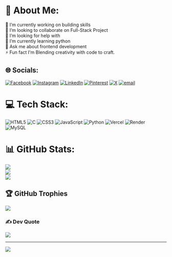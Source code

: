 # 💫 About Me:
🔭 I’m currently working on building skills<br>👯 I’m looking to collaborate on Full-Stack Project<br>🤝 I’m looking for help with <br>🌱 I’m currently learning python<br>💬 Ask me about frontend development  <br>⚡ Fun fact I'm Blending creativity with code to craft.


## 🌐 Socials:
[![Facebook](https://img.shields.io/badge/Facebook-%231877F2.svg?logo=Facebook&logoColor=white)](https://www.facebook.com/share/15p2sMETzJ/) [![Instagram](https://img.shields.io/badge/Instagram-%23E4405F.svg?logo=Instagram&logoColor=white)](https://instagram.com/anubhab.env) [![LinkedIn](https://img.shields.io/badge/LinkedIn-%230077B5.svg?logo=linkedin&logoColor=white)](https://linkedin.com/in/anubhab7105) [![Pinterest](https://img.shields.io/badge/Pinterest-%23E60023.svg?logo=Pinterest&logoColor=white)](https://pin.it/3D1q3Du3v) [![X](https://img.shields.io/badge/X-black.svg?logo=X&logoColor=white)](https://x.com/Anubhab7105) [![email](https://img.shields.io/badge/Email-D14836?logo=gmail&logoColor=white)](mailto:anubhab7105@gmail.com) 

# 💻 Tech Stack:
![HTML5](https://img.shields.io/badge/html5-%23E34F26.svg?style=plastic&logo=html5&logoColor=white) ![C](https://img.shields.io/badge/c-%2300599C.svg?style=plastic&logo=c&logoColor=white) ![CSS3](https://img.shields.io/badge/css3-%231572B6.svg?style=plastic&logo=css3&logoColor=white) ![JavaScript](https://img.shields.io/badge/javascript-%23323330.svg?style=plastic&logo=javascript&logoColor=%23F7DF1E) ![Python](https://img.shields.io/badge/python-3670A0?style=plastic&logo=python&logoColor=ffdd54) ![Vercel](https://img.shields.io/badge/vercel-%23000000.svg?style=plastic&logo=vercel&logoColor=white) ![Render](https://img.shields.io/badge/Render-%46E3B7.svg?style=plastic&logo=render&logoColor=white) ![MySQL](https://img.shields.io/badge/mysql-4479A1.svg?style=plastic&logo=mysql&logoColor=white)
# 📊 GitHub Stats:
![](https://github-readme-stats.vercel.app/api?username=anubhab7105&theme=dark&hide_border=false&include_all_commits=false&count_private=false)<br/>
![](https://nirzak-streak-stats.vercel.app/?user=anubhab7105&theme=dark&hide_border=false)<br/>
![](https://github-readme-stats.vercel.app/api/top-langs/?username=anubhab7105&theme=dark&hide_border=false&include_all_commits=false&count_private=false&layout=compact)

## 🏆 GitHub Trophies
![](https://github-profile-trophy.vercel.app/?username=anubhab7105&theme=radical&no-frame=false&no-bg=true&margin-w=4)

### ✍️ Dev Quote
![](https://quotes-github-readme.vercel.app/api?type=horizontal&theme=merko)

---
[![](https://visitcount.itsvg.in/api?id=anubhab7105&icon=10&color=13)](https://visitcount.itsvg.in)

<!-- Proudly created with GPRM ( https://gprm.itsvg.in ) -->
